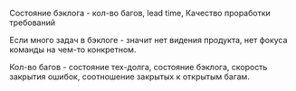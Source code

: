 Состояние бэклога - кол-во багов, lead time, Качество проработки требований

Если много задач в бэклоге - значит нет видения продукта, нет фокуса команды на чем-то конкретном. 

Кол-во багов - состояние тех-долга, состояние бэклога, скорость закрытия ошибок, соотношение закрытых к открытым багам.

